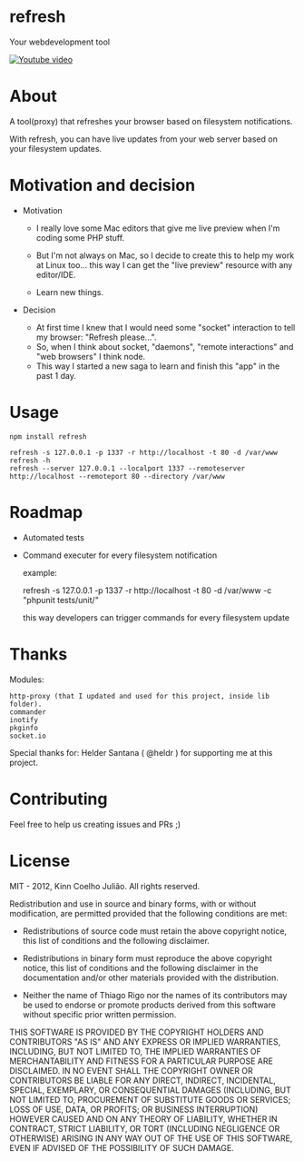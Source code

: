 refresh
=======
Your webdevelopment tool

[![Youtube video](http://img.youtube.com/vi/6A1HdK7iHVM/0.jpg)](http://www.youtube.com/watch?v=6A1HdK7iHVM)

About
======
A tool(proxy) that refreshes your browser based on filesystem notifications.

With refresh, you can have live updates from your web server based on your filesystem updates.

Motivation and decision
======

* Motivation
	* I really love some Mac editors that give me live preview when I'm coding some PHP stuff.

	* But I'm not always on Mac, so I decide to create this to help my work at Linux too... this way I can get the "live preview" resource with any editor/IDE.

	* Learn new things.

* Decision
	* At first time I knew that I would need some "socket" interaction to tell my browser: "Refresh please...".
	* So, when I think about socket, "daemons", "remote interactions" and "web browsers" I think node.
	* This way I started a new saga to learn and finish this "app" in the past 1 day.


Usage
======

	npm install refresh

	refresh -s 127.0.0.1 -p 1337 -r http://localhost -t 80 -d /var/www
	refresh -h
	refresh --server 127.0.0.1 --localport 1337 --remoteserver http://localhost --remoteport 80 --directory /var/www

Roadmap
======
- Automated tests

- Command executer for every filesystem notification

	example:

	refresh -s 127.0.0.1 -p 1337 -r http://localhost -t 80 -d /var/www -c "phpunit tests/unit/"

	this way developers can trigger commands for every filesystem update

Thanks
======
Modules:

	http-proxy (that I updated and used for this project, inside lib folder).
	commander
	inotify
	pkginfo
	socket.io

Special thanks for:
	Helder Santana ( @heldr ) for supporting me at this project.


Contributing
======
Feel free to help us creating issues and PRs ;)

License
======
MIT - 2012, Kinn Coelho Julião.
All rights reserved.

Redistribution and use in source and binary forms, with or without modification,
are permitted provided that the following conditions are met:

* Redistributions of source code must retain the above copyright notice,
this list of conditions and the following disclaimer.

* Redistributions in binary form must reproduce the above copyright notice,
this list of conditions and the following disclaimer in the documentation
and/or other materials provided with the distribution.

* Neither the name of Thiago Rigo nor the names of its
contributors may be used to endorse or promote products derived from this
software without specific prior written permission.

THIS SOFTWARE IS PROVIDED BY THE COPYRIGHT HOLDERS AND CONTRIBUTORS "AS IS" AND
ANY EXPRESS OR IMPLIED WARRANTIES, INCLUDING, BUT NOT LIMITED TO, THE IMPLIED
WARRANTIES OF MERCHANTABILITY AND FITNESS FOR A PARTICULAR PURPOSE ARE
DISCLAIMED. IN NO EVENT SHALL THE COPYRIGHT OWNER OR CONTRIBUTORS BE LIABLE FOR
ANY DIRECT, INDIRECT, INCIDENTAL, SPECIAL, EXEMPLARY, OR CONSEQUENTIAL DAMAGES
(INCLUDING, BUT NOT LIMITED TO, PROCUREMENT OF SUBSTITUTE GOODS OR SERVICES;
LOSS OF USE, DATA, OR PROFITS; OR BUSINESS INTERRUPTION) HOWEVER CAUSED AND ON
ANY THEORY OF LIABILITY, WHETHER IN CONTRACT, STRICT LIABILITY, OR TORT
(INCLUDING NEGLIGENCE OR OTHERWISE) ARISING IN ANY WAY OUT OF THE USE OF THIS
SOFTWARE, EVEN IF ADVISED OF THE POSSIBILITY OF SUCH DAMAGE.    